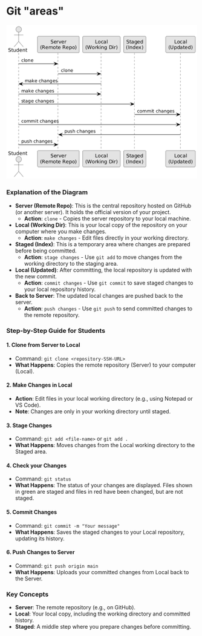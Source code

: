 # Git "areas"

![Git "areas" diagram](images/git_areas.png)

### Explanation of the Diagram
- **Server (Remote Repo)**: This is the central repository hosted on GitHub (or another server). It holds the official version of your project.
  - **Action**: `clone` - Copies the server repository to your local machine.
- **Local (Working Dir)**: This is your local copy of the repository on your computer where you make changes.
  - **Action**: `make changes` - Edit files directly in your working directory.
- **Staged (Index)**: This is a temporary area where changes are prepared before being committed.
  - **Action**: `stage changes` - Use `git add` to move changes from the working directory to the staging area.
- **Local (Updated)**: After committing, the local repository is updated with the new commit.
  - **Action**: `commit changes` - Use `git commit` to save staged changes to your local repository history.
- **Back to Server**: The updated local changes are pushed back to the server.
  - **Action**: `push changes` - Use `git push` to send committed changes to the remote repository.

### Step-by-Step Guide for Students

#### 1. Clone from Server to Local
- Command: `git clone <repository-SSH-URL>`
- **What Happens**: Copies the remote repository (Server) to your computer (Local).

#### 2. Make Changes in Local
- **Action**: Edit files in your local working directory (e.g., using Notepad or VS Code).
- **Note**: Changes are only in your working directory until staged.

#### 3. Stage Changes
- Command: `git add <file-name>` or `git add .`
- **What Happens**: Moves changes from the Local working directory to the Staged area.

#### 4. Check your Changes
- Command: `git status`
- **What Happens**: The status of your changes are displayed. Files shown in green are staged and files in red have been changed, but are not staged.

#### 5. Commit Changes
- Command: `git commit -m "Your message"`
- **What Happens**: Saves the staged changes to your Local repository, updating its history.

#### 6. Push Changes to Server
- Command: `git push origin main`
- **What Happens**: Uploads your committed changes from Local back to the Server.

### Key Concepts
- **Server**: The remote repository (e.g., on GitHub).
- **Local**: Your local copy, including the working directory and committed history.
- **Staged**: A middle step where you prepare changes before committing.